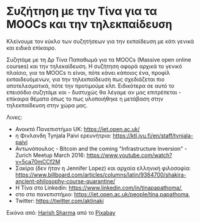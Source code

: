 # Συζήτηση με την Τίνα για τα MOOCs και την τηλεκπαίδευση

Κλείνουμε τον κύκλο των συζητήσεων για την εκπαίδευση με κάτι γενικά και ειδικά επίκαιρο.

Συζητάμε με τη Δρ Τίνα Παπαθωμά για τα MOOCs (Massive open online courses) και την τηλεκαίδευση. Η συζήτηση αφορά αρχικά το γενικό πλαίσιο, για τα MOOCs τι είναι, πότε κάνει κάποιος ένα, προφίλ εκπαιδευόμενων, για την τηλεκπαίδευση πως σχεδιάζεται πιο αποτελεσματικά, πότε την προτιμούμε κλπ. Ειδικότερα σε αυτό το επεισόδιο συζητάμε και - δυστυχώς θα λέγαμε αν μας επιτρέπεται - επίκαιρα θέματα όπως το πως υλοποιήθηκε η μετάβαση στην τηλεκπαίδευση στην χώρα μας.

Λινκς:

- Ανοικτό Πανεπιστήμιο UK: <https://iet.open.ac.uk/>
- η Φινλανδη Tynjala Paivi ερευνήτρια: <https://ktl.jyu.fi/en/staff/tynjala-paivi>
- Αντωνόπουλος - Bitcoin and the coming "Infrastructure Inversion" - Zurich Meetup March 2016: <https://www.youtube.com/watch?v=5ca70mCCf2M>
- Σακίρα (δεν ήταν η Jennifer Lopez) και αρχαία ελληνική φιλοσοφία: <https://www.billboard.com/articles/columns/latin/9364700/shakira-ancient-philosophy-course-quarantine/>
- Η Τίνα στο Linkedin: <https://www.linkedin.com/in/tinapapathoma/>,
- στο στο πανεπιστήμιο: <https://iet.open.ac.uk/people/tina.papathoma>,
- Twitter: <https://twitter.com/aktinaki>

Εικόνα από: <a href="https://pixabay.com/el/users/harishs-3407954/?utm_source=link-attribution&amp;utm_medium=referral&amp;utm_campaign=image&amp;utm_content=3245792">Harish Sharma</a> από το <a href="https://pixabay.com/el/?utm_source=link-attribution&amp;utm_medium=referral&amp;utm_campaign=image&amp;utm_content=3245792">Pixabay</a>

